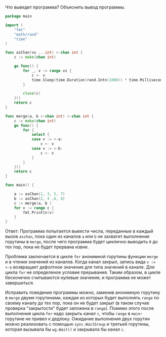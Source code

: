 Что выведет программа? Объяснить вывод программы.

```go
package main

import (
	"fmt"
	"math/rand"
	"time"
)

func asChan(vs ...int) <-chan int {
	c := make(chan int)

	go func() {
		for _, v := range vs {
			c <- v
			time.Sleep(time.Duration(rand.Intn(1000)) * time.Millisecond)
		}

		close(c)
	}()
	return c
}

func merge(a, b <-chan int) <-chan int {
	c := make(chan int)
	go func() {
		for {
			select {
			case v := <-a:
				c <- v
			case v := <-b:
				c <- v
			}
		}
	}()
	return c
}

func main() {

	a := asChan(1, 3, 5, 7)
	b := asChan(2, 4 ,6, 8)
	c := merge(a, b )
	for v := range c {
		fmt.Println(v)
	}
}
```

Ответ:
Программа попытается вывести числа, переданные в каждый вызов `aschan`, пока один из каналов `a` или `b` не захватит выполнение горутины в `merge`, после чего программа будет циклично выводить `0` до тех пор, пока не будет прервана извне.

Проблема заключается в цикле `for` анонимной горутины функции `merge` и в чтении значений из каналов. Когда канал закрыл, запись вида `v := <-a` возвращает дефолтное значение для типа значений в канале. Для цикла `for` не определеное условие прерывания. Таким образом, в цикле бесконечно считываются нулевые значения, и программа не может завершиться.

Исправить поведение программы можно, заменив анонимную горутину в `merge` двумя горутинами, каждая из которых будет выполнять `range` по своему каналу до тех пор, пока он не будет закрыт (в таком случае проверка "закрытости" будет заложена в `range`). Помимо этого после выполнения цикла `for` надо закрыть канал `c`, чтобы `range` в `main`-горутине не привел к дедлоку. Ожидание выполнения двух горутин можно реализовать с помощью `sync.WaitGroup` и третьей горутины, которая вызывала бы `wg.Wait()` и закрывала бы канал `c`.